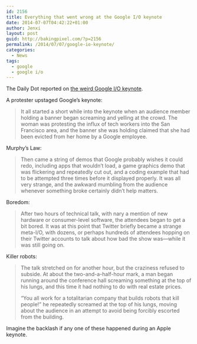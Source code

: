 ```yaml
---
id: 2156
title: Everything that went wrong at the Google I/O keynote
date: 2014-07-07T04:42:22+01:00
author: Jenxi
layout: post
guid: http://bakingpixel.com/?p=2156
permalink: /2014/07/07/google-io-keynote/
categories:
  - News
tags:
  - google
  - google i/o
---
```

The Daily Dot reported on [the weird Google I/O keynote](http://www.dailydot.com/technology/a-weird-day-at-google-i-o/).

A protester upstaged Google&#8217;s keynote:

> It all started a short while into the keynote when an audience member holding a banner began screaming and yelling at the crowd. The woman was protesting the influx of tech workers into the San Francisco area, and the banner she was holding claimed that she had been evicted from her home by a Google employee. 

Murphy&#8217;s Law:

> Then came a string of demos that Google probably wishes it could redo, including apps that wouldn’t load, a game graphics demo that was flickering and repeatedly cut out, and a coding example that had to be attempted three times before it displayed properly. It was all very strange, and the awkward mumbling from the audience whenever something broke certainly didn’t help matters. 

Boredom:

> After two hours of technical talk, with nary a mention of new hardware or consumer-level software, the attendees began to get a bit bored. It was at this point that Twitter briefly became a strange meta-I/O, with dozens, or perhaps hundreds of attendees hopping on their Twitter accounts to talk about how bad the show was—while it was still going on. 

Killer robots:

> The talk stretched on for another hour, but the craziness refused to subside. At about the two-and-a-half-hour mark, a man began running around the conference hall screaming something at the top of his lungs, and this time it had nothing to do with real estate prices.
> 
> “You all work for a totalitarian company that builds robots that kill people!” he repeatedly screamed at the top of his lungs, moving about the audience in an attempt to avoid being forcibly escorted from the building. 

Imagine the backlash if any one of these happened during an Apple keynote.